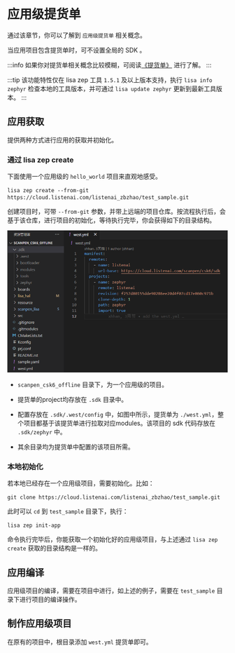 # 应用级提货单

通过该章节，你可以了解到 `应用级提货单` 相关概念。

当应用项目包含提货单时，可不设置全局的 SDK 。

:::info
如果你对提货单相关概念比较模糊，可阅读[《提货单》](manifest.md) 进行了解。
:::

:::tip
该功能特性仅在 lisa zep 工具 `1.5.1` 及以上版本支持，执行 `lisa info zephyr` 检查本地的工具版本，并可通过 `lisa update zephyr` 更新到最新工具版本。
:::

## 应用获取

提供两种方式进行应用的获取并初始化。

### 通过 lisa zep create

下面使用一个应用级的 `hello_world` 项目来直观地感受。

```shell
lisa zep create --from-git https://cloud.listenai.com/listenai_zbzhao/test_sample.git
```

创建项目时，可带 `--from-git` 参数，并带上远端的项目仓库。按流程执行后，会基于该仓库，进行项目的初始化，等待执行完毕，你会获得如下的目录结构。

![image](./images/app_proj_1.png)

- `scanpen_csk6_offline` 目录下，为一个应用级的项目。

- 提货单的project均存放在 `.sdk` 目录中。

- 配置存放在 `.sdk/.west/config` 中，如图中所示，提货单为 `./west.yml`，整个项目都基于该提货单进行拉取对应modules。该项目的 sdk 代码存放在 `.sdk/zephyr` 中。

- 其余目录均为提货单中配置的该项目所需。

### 本地初始化

若本地已经存在一个应用级项目，需要初始化。比如：

```shell
git clone https://cloud.listenai.com/listenai_zbzhao/test_sample.git
```

此时可以 `cd` 到 `test_sample` 目录下，执行：

```shell
lisa zep init-app
```

命令执行完毕后，你能获取一个初始化好的应用级项目，与上述通过 `lisa zep create` 获取的目录结构是一样的。


## 应用编译

应用级项目的编译，需要在项目中进行，如上述的例子，需要在 `test_sample` 目录下进行项目的编译操作。

## 制作应用级项目

在原有的项目中，根目录添加 `west.yml` 提货单即可。